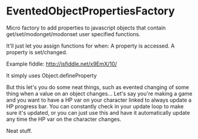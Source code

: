 EventedObjectPropertiesFactory
==============================

Micro factory to add properties to javascript objects that contain get/set/modonget/modonset user specified functions.

It'll just let you assign functions for when:
A property is accessed.
A property is set/changed.


Example fiddle: http://jsfiddle.net/x9EmX/10/

It simply uses Object.defineProperty

But this let's you do some neat things, such as evented changing of some thing when a value on an object changes...
Let's say you're making a game and you want to have a HP var on your character linked to always update a HP progress bar.  You can constantly check in your update loop to make sure it's updated, or you can just use this and have it automatically update any time the HP var on the character changes.

Neat stuff.
